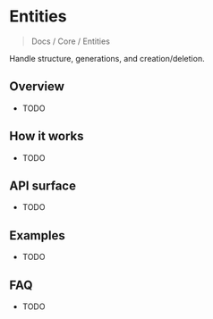 # Entities

> Docs / Core / Entities

Handle structure, generations, and creation/deletion.

## Overview

- TODO

## How it works

- TODO

## API surface

- TODO

## Examples

- TODO

## FAQ

- TODO
